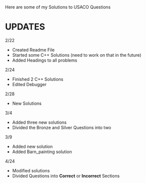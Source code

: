 Here are some of my Solutions to USACO Questions





# **UPDATES**
2/22
- Created Readme File
- Started some C++ Solutions (need to work on that in the future)
- Added Headings to all problems

2/24
- Finished 2 C++ Solutions
- Edited Debugger

 2/28
 - New Solutions


3/4
- Added three new solutions
- Divided the Bronze and Silver Questions into two


3/9
- Added new solution
- Added Barn_painting solution

4/24
- Modified solutions
- Divided Questions into **Correct** or **Incorrect** Sections



